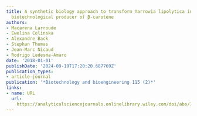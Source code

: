 ```yaml
---
title: A synthetic biology approach to transform Yarrowia lipolytica into a competitive
  biotechnological producer of β‐carotene
authors:
- Macarena Larroude
- Ewelina Celinska
- Alexandre Back
- Stephan Thomas
- Jean‐Marc Nicaud
- Rodrigo Ledesma‐Amaro
date: '2018-01-01'
publishDate: '2024-09-19T17:20:20.687769Z'
publication_types:
- article-journal
publication: '*Biotechnology and bioengineering 115 (2)*'
links:
- name: URL
  url: 
    https://analyticalsciencejournals.onlinelibrary.wiley.com/doi/abs/10.1002/bit.26473
---
```


